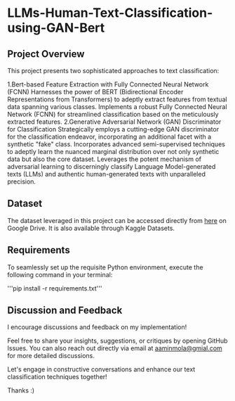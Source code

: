 # LLMs-Human-Text-Classification-using-GAN-Bert

## Project Overview

This project presents two sophisticated approaches to text classification:

1.Bert-based Feature Extraction with Fully Connected Neural Network (FCNN)
Harnesses the power of BERT (Bidirectional Encoder Representations from Transformers) to adeptly extract features from textual data spanning various classes.
Implements a robust Fully Connected Neural Network (FCNN) for streamlined classification based on the meticulously extracted features.
2.Generative Adversarial Network (GAN) Discriminator for Classification
Strategically employs a cutting-edge GAN discriminator for the classification endeavor, incorporating an additional facet with a synthetic "fake" class.
Incorporates advanced semi-supervised techniques to adeptly learn the nuanced marginal distribution over not only synthetic data but also the core dataset.
Leverages the potent mechanism of adversarial learning to discerningly classify Language Model-generated texts (LLMs) and authentic human-generated texts with unparalleled precision.



## Dataset

The dataset leveraged in this project can be accessed directly from [here](https://drive.google.com/drive/folders/11YeloR2eTXcTzdwI04Z-M2QVvIeQAU6-) on Google Drive. It is also available through Kaggle Datasets.




## Requirements

To seamlessly set up the requisite Python environment, execute the following command in your terminal:

'''pip install -r requirements.txt'''


## Discussion and Feedback

I encourage discussions and feedback on my implementation!

Feel free to share your insights, suggestions, or critiques by opening GitHub Issues. You can also reach out directly via email at aaminmola@gmial.com for more detailed discussions.

Let's engage in constructive conversations and enhance our text classification techniques together!

Thanks :)
